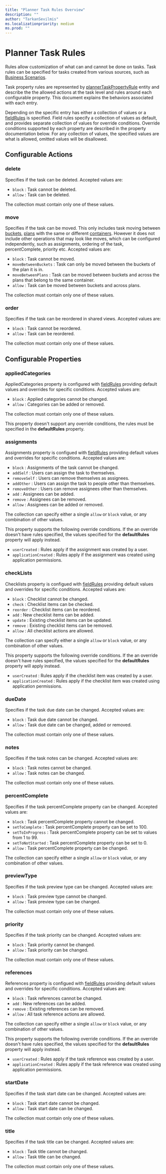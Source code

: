 ```yaml
---
title: "Planner Task Rules Overview"
description: ""
author: "TarkanSevilmis"
ms.localizationpriority: medium
ms.prod: ""
---
```


# Planner Task Rules

Rules allow customization of what can and cannot be done on tasks. Task rules can be specified for tasks created from various sources, such as [Business Scenarios](businessscenario-planner-overview.md).

Task property rules are represented by [plannerTaskPropertyRule](plannertaskpropertyrule.md) entity and describe the the allowed actions at the task level and rules around each configurable property. This document explains the behaviors associated with each entry.

Depending on the specific entry has either a collection of values or a [fieldRules](plannerfieldrules.md) is specified. Field rules specify a collection of values as default, and provides separate collection of values for override conditions. Override conditions supported by each property are described in the property documentation below. For any collection of values, the specified values are what is allowed, omitted values will be disallowed.

## Configurable Actions

### delete

Specifies if the task can be deleted. Accepted values are:

* `block` : Task cannot be deleted.
* `allow` : Task can be deleted.

The collection must contain only one of these values.

### move

Specifies if the task can be moved. This only includes task moving between [buckets](plannerbucket.md), [plans](plannerplan.md) with the same or different [containers](plannerplancontainer.md). However it does not include other operations that may look like moves, which can be configured independently, such as assignments, ordering of the task, percentComplete, priority etc. Accepted values are:

* `block` : Task cannot be moved.
* `moveBetweenBuckets` : Task can only be moved between the buckets of the plan it is in.
* `moveBetweenPlans` : Task can be moved between buckets and across the plans that belong to the same container.
* `allow` : Task can be moved between buckets and across plans.

The collection must contain only one of these values.

### order

Specifies if the task can be reordered in shared views. Accepted values are:

* `block` : Task cannot be reordered.
* `allow` : Task can be reordered.

The collection must contain only one of these values.

## Configurable Properties

### appliedCategories

AppliedCategories property is configured with [fieldRules](plannerfieldrules.md) providing default values and overrides for specific conditions. Accepted values are:

* `block` : Applied categories cannot be changed.
* `allow` : Categories can be added or removed.

The collection must contain only one of these values.

This property doesn't support any override conditions, the rules must be specified in the **defaultRules** property.

### assignments

Assignments property is configued with [fieldRules](plannerfieldrules.md) providing default values and overrides for specific conditions. Accepted values are:

* `block` : Assignments of the task cannot be changed.
* `addSelf` : Users can assign the task to themselves.
* `removeSelf` : Users can remove themselves as assignees.
* `addOther` : Users can assign the task to people other than themselves.
* `removeOther` : Users can remove assignees other than themselves.
* `add` : Assignees can be added.
* `remove` : Assignees can be removed.
* `allow` : Assignees can be added or removed.

The collection can specify either a single `allow` or `block` value, or any combination of other values.

This property supports the following override conditions. If the an override doesn't have rules specified, the values specified for the **defaultRules** property will apply instead.

* `userCreated` : Rules apply if the assignment was created by a user.
* `applicationCreated` : Rules apply if the assignment was created using application permissions.

### checkLists

Checklists property is configued with [fieldRules](plannerfieldrules.md) providing default values and overrides for specific conditions. Accepted values are:

* `block` : Checklist cannot be changed.
* `check` : Checklist items can be checked.
* `reorder` : Checklist items can be reordered.
* `add` : New checklist items can be added.
* `update` : Existing checklist items can be updated.
* `remove` : Existing checklist items can be removed.
* `allow` : All checklist actions are allowed.

The collection can specify either a single `allow` or `block` value, or any combination of other values.

This property supports the following override conditions. If the an override doesn't have rules specified, the values specified for the **defaultRules** property will apply instead.

* `userCreated` : Rules apply if the checklist item was created by a user.
* `applicationCreated` : Rules apply if the checklist item was created using application permissions.

### dueDate

Specifies if the task due date can be changed. Accepted values are:

* `block` : Task due date cannot be changed.
* `allow` : Task due date can be changed, added or removed.

The collection must contain only one of these values.

### notes

Specifies if the task notes can be changed. Accepted values are:

* `block` : Task notes cannot be changed.
* `allow` : Task notes can be changed.

The collection must contain only one of these values.

### percentComplete

Specifies if the task percentComplete property can be changed. Accepted values are:

* `block` : Task percentComplete property cannot be changed.
* `setToComplete` : Task percentComplete property can be set to 100.
* `setToInProgress` : Task percentComplete property can be set to values from 1 to 99.
* `setToNotStarted` : Task percentComplete property can be set to 0.
* `allow` : Task percentComplete property can be changed.

The collection can specify either a single `allow` or `block` value, or any combination of other values.

### previewType

Specifies if the task preview type can be changed. Accepted values are:

* `block` : Task preview type cannot be changed.
* `allow` : Task preview type can be changed.

The collection must contain only one of these values.

### priority

Specifies if the task priority can be changed. Accepted values are:

* `block` : Task priority cannot be changed.
* `allow` : Task priority can be changed.

The collection must contain only one of these values.

### references

References property is configued with [fieldRules](plannerfieldrules.md) providing default values and overrides for specific conditions. Accepted values are:

* `block` : Task references cannot be changed.
* `add` : New references can be added.
* `remove` : Existing references can be removed.
* `allow` : All task reference actions are allowed.

The collection can specify either a single `allow` or `block` value, or any combination of other values.

This property supports the following override conditions. If the an override doesn't have rules specified, the values specified for the **defaultRules** property will apply instead.

* `userCreated` : Rules apply if the task reference was created by a user.
* `applicationCreated` : Rules apply if the task reference was created using application permissions.

### startDate

Specifies if the task start date can be changed. Accepted values are:

* `block` : Task start date cannot be changed.
* `allow` : Task start date can be changed.

The collection must contain only one of these values.

### title

Specifies if the task title can be changed. Accepted values are:

* `block` : Task title cannot be changed.
* `allow` : Task title can be changed.

The collection must contain only one of these values.

